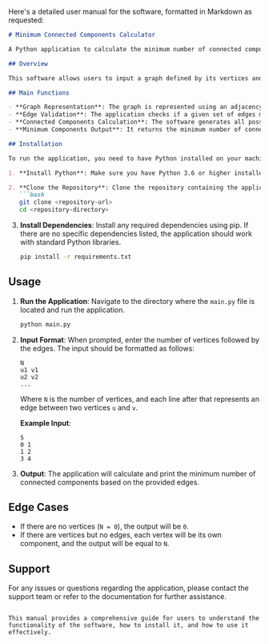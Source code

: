 Here's a detailed user manual for the software, formatted in Markdown as requested:

```markdown
# Minimum Connected Components Calculator

A Python application to calculate the minimum number of connected components in a graph based on user-defined edges.

## Overview

This software allows users to input a graph defined by its vertices and edges, and it calculates the minimum number of connected components that can be formed by exploring different configurations of the graph after edge removals. 

## Main Functions

- **Graph Representation**: The graph is represented using an adjacency list for efficient traversal and manipulation.
- **Edge Validation**: The application checks if a given set of edges maintains the condition that for every pair of vertices in the same connected component, there is a direct edge connecting them.
- **Connected Components Calculation**: The software generates all possible subsets of edges and counts the number of connected components for each valid configuration.
- **Minimum Components Output**: It returns the minimum number of connected components found across all valid configurations.

## Installation

To run the application, you need to have Python installed on your machine. Follow these steps to set up the environment:

1. **Install Python**: Make sure you have Python 3.6 or higher installed. You can download it from [python.org](https://www.python.org/downloads/).

2. **Clone the Repository**: Clone the repository containing the application code.
   ```bash
   git clone <repository-url>
   cd <repository-directory>
   ```

3. **Install Dependencies**: Install any required dependencies using pip. If there are no specific dependencies listed, the application should work with standard Python libraries.
   ```bash
   pip install -r requirements.txt
   ```

## Usage

1. **Run the Application**: Navigate to the directory where the `main.py` file is located and run the application.
   ```bash
   python main.py
   ```

2. **Input Format**: When prompted, enter the number of vertices followed by the edges. The input should be formatted as follows:
   ```
   N
   u1 v1
   u2 v2
   ...
   ```
   Where `N` is the number of vertices, and each line after that represents an edge between two vertices `u` and `v`.

   **Example Input**:
   ```
   5
   0 1
   1 2
   3 4
   ```

3. **Output**: The application will calculate and print the minimum number of connected components based on the provided edges.

## Edge Cases

- If there are no vertices (`N = 0`), the output will be `0`.
- If there are vertices but no edges, each vertex will be its own component, and the output will be equal to `N`.

## Support

For any issues or questions regarding the application, please contact the support team or refer to the documentation for further assistance.

```

This manual provides a comprehensive guide for users to understand the functionality of the software, how to install it, and how to use it effectively.